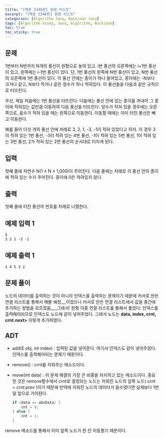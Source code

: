 ```yaml
---
title: "[백준 2346번] 원형 리스트"
excerpt: "[백준 2346번] 원형 리스트"
categories: [Algorithm Java, Backjoon Java]
tags: [Algorithm Study, Java, Algorithm, Backjoon]
toc: true
toc_sticky: true
---
```


## 문제

1번부터 N번까지 N개의 풍선이 원형으로 놓여 있고. i번 풍선의 오른쪽에는 i+1번 풍선이 있고, 왼쪽에는 i-1번 풍선이 있다. 단, 1번 풍선의 왼쪽에 N번 풍선이 있고, N번 풍선의 오른쪽에 1번 풍선이 있다. 각 풍선 안에는 종이가 하나 들어있고, 종이에는 -N보다 크거나 같고, N보다 작거나 같은 정수가 하나 적혀있다. 이 풍선들을 다음과 같은 규칙으로 터뜨린다.

우선, 제일 처음에는 1번 풍선을 터뜨린다. 다음에는 풍선 안에 있는 종이를 꺼내어 그 종이에 적혀있는 값만큼 이동하여 다음 풍선을 터뜨린다. 양수가 적혀 있을 경우에는 오른쪽으로, 음수가 적혀 있을 때는 왼쪽으로 이동한다. 이동할 때에는 이미 터진 풍선은 빼고 이동한다.

예를 들어 다섯 개의 풍선 안에 차례로 3, 2, 1, -3, -1이 적혀 있었다고 하자. 이 경우 3이 적혀 있는 1번 풍선, -3이 적혀 있는 4번 풍선, -1이 적혀 있는 5번 풍선, 1이 적혀 있는 3번 풍선, 2가 적혀 있는 2번 풍선의 순서대로 터지게 된다.

## 입력

첫째 줄에 자연수 N(1 ≤ N ≤ 1,000)이 주어진다. 다음 줄에는 차례로 각 풍선 안의 종이에 적혀 있는 수가 주어진다. 종이에 0은 적혀있지 않다.

## 출력

첫째 줄에 터진 풍선의 번호를 차례로 나열한다.

## 예제 입력 1

```
5
3 2 1 -3 -1
```

## 예제 출력 1

```
1 4 5 3 2
```

## 문제 풀이

노드의 데이터를 출력하는 것이 아니라 인덱스를 출력하는 문제이기 때문에 커서로 만든 연결 리스트를 통해서 해볼 예정,,,,이었으나 커서로 만든 연결 리스트에서 값을 중간에 추가하는 방법을 모르겠음,,,,,그래서! 원형 이중 연결 리스트를 통해서 풀었다. 인덱스를 출력해야되므로 인덱스도 노드에 같이 넣어주었다. 그래서 노드는 **data, index, crnt, crnt.next>** 이렇게 추가하였다.

## ADT

- add(E obj, int index) : 입력된 값을 넣어준다. 여기서 인덱스도 같이 넣어주었다. 인덱스를 출력해야되는 문제기 때문이다.

- remove() : crnt를 지워주는 메소드이다.

- move(int data) : 이 문제 해결의 가장 큰 비중을 차지하고 있는 메소드이다. 중요한 것은 remove함수에서 crnt로 결정되는 노드는 지워진 노드의 앞쪽 노드( _crnt = crnt.prev_ )이기 때문에 만약에 지워진 노드의 데이터가 음수였다면 실제보다 1번 덜 앞으로 가야된다.

  ```java
  if (data == absData) {
      cnt = 0;
  } else {
      cnt = 1;
  }
  ```

remove 메소드를 통해서 이미 앞쪽 노드가 한 칸 이동했기 때문이다.
